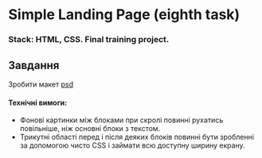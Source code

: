 # Simple Landing Page (eighth task)
### Stack: HTML, CSS. Final training project.
## Завдання

Зробити макет [psd](Parallax2.psd) 

#### Технічні вимоги:
- Фонові картинки між блоками при скролі повинні рухатись повільніше, ніж основні блоки з текстом.
- Трикутні області перед і після деяких блоків повинні бути зробленні за допомогою чисто CSS і займати всю доступну ширину екрану.
